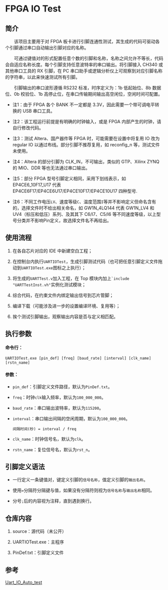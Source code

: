 # FPGA IO Test

## 简介

&emsp;&emsp;该项目主要用于对 FPGA 板卡进行引脚连通性测试，其生成的代码可驱动各个引脚通过串口自动输出引脚对应的名称。

&emsp;&emsp;可通过键值对的形式配置任意个数的引脚和名称，名称之间允许不等长，代码会自适应名称长度。每个引脚支持任意波特率的串口输出。将引脚接入 CH340 或其他串口工具的 RX 引脚，在 PC 串口助手或逻辑分析仪上可观察到对应引脚名称的字符串，以此来快速测试所有引脚。

&emsp;&emsp;引脚输出的串口波形遵循 RS232 标准，时序定义为：1b 低起始位、8b 数据位、0b 校验位、1b 高停止位，在串口传输期间输出高空闲位，空闲时间可配置。


- 注1：由于 FPGA 各个 BANK 不一定都是 3.3V，因此需要一个带可调电平转换的 USB 串口工具。

- 注2：该工程运行前提是有明确的时钟输入，或是 FPGA 内部产生的时钟，请自行修改代码。

- 注3：测试 Altera、国产器件等 FPGA 时，可能需要在设置中将复用 IO 改为 regular IO 以通过布线。部分引脚不推荐复用，如 reconfig_n 等，测试文件未使用。

- 注4：Altera 的部分引脚为 CLK_IN，不可输出，类似的 GTP、Xilinx ZYNQ 的 MIO、DDR 等也无法通过串口输出。

- 注5：部分 FPGA 型号引脚定义相同，采用下划线表示，如 EP4CE6_10F17_U17 代表 EP4CE6F17/EP4CE6U17/EP4CE10F17/EP4CE10U17 四种型号.

- 注6：不同工作电压`LV`、速度等级`C`、温度范围`I`等并不影响定义但命名含有的，选择文件时不给出相关命名，如 GW1N_4LQ144 代表 GW1N_LV4 和 UV4（标压和低压）系列、及其其下 C6/I7、C5/I6 等不同速度等级，以上型号分类并不影响Pin定义，故选择文件名不再给出。


## 使用流程

1. 在各自芯片对应的 IDE 中新建空白工程；

2. 在控制台内执行`UARTIOTest`，生成引脚测试代码（也可把任意引脚定义文件拖动到`UARTIOTest.exe`图标之上执行）；

3. 将生成的`UARTTest.v`加入工程，在 Top 模块内加上`` `include "UARTTestInst.vh" ``实例化测试模块；

4. 综合代码，在约束文件内绑定输出信号到芯片管脚；

5. 编译下载（可能涉及进一步的设置编译环境、复用等）；

6. 挨个测试引脚输出，观察输出内容是否与定义相匹配。


## 执行参数

#### 命令行：

```
UARTIOTest.exe [pin_def] [freq] [baud_rate] [interval] [clk_name] [rstn_name]
```

#### 参数：

- `pin_def`：引脚定义文件路径，默认为`PinDef.txt`。

- `freq`：时钟`clk`输入频率，默认为`100_000_000`。

- `baud_rate`：串口输出波特率，默认为`115200`。

- `interval`：串口输出间隔的空闲周期，默认为`100_000_000`。
  ```
  间隔时间(秒) = interval / freq 
  ```

- `clk_name`：时钟信号名，默认为`clk`。

- `rstn_name`：复位信号名，默认为`rst_n`。


## 引脚定义语法

- 一行定义一条键值对，键定义引脚的`信号名称`，值定义引脚的`输出名称`。

- 使用`=`分隔符分隔键与值，如果没有分隔符则视为`信号名称`与`输出名称`相同。

- 分号`;`后的内容视为注释，直到遇到换行。


## 仓库内容

1. source：源代码（未公开）

2. UARTIOTest.exe：主程序

3. PinDef.txt：引脚定义文件


## 参考

[Uart_IO_Auto_test](https://github.com/BigPig-Bro/Uart_IO_Auto_test)
